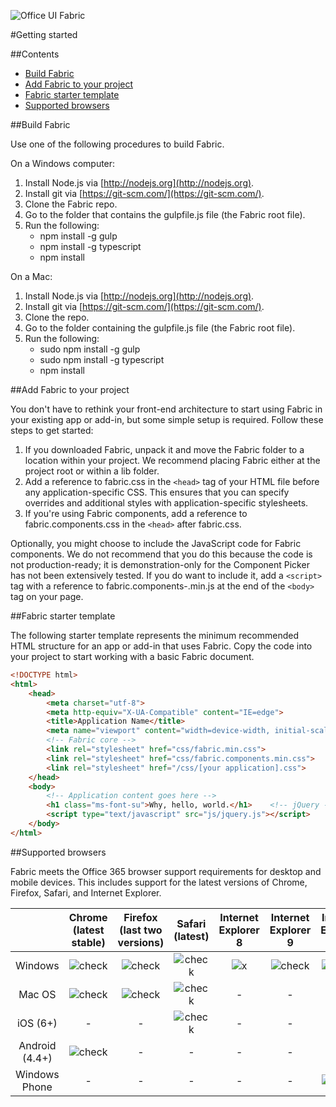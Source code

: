 ![Office UI Fabric](http://odux.azurewebsites.net/github/img/OfficeUIFabricLogoBluePadSm-01.png)

#Getting started

##Contents

- [Build Fabric](#building-fabric)
- [Add Fabric to your project](#add-to-your-project)
- [Fabric starter template](#starter-template)
- [Supported browsers](#supported-browsers)

##Build Fabric

Use one of the following procedures to build Fabric.

On a Windows computer:

1. Install Node.js via [http://nodejs.org](http://nodejs.org).
2. Install git via [https://git-scm.com/](https://git-scm.com/).
3. Clone the Fabric repo.
4. Go to the folder that contains the gulpfile.js file (the Fabric root file).
5. Run the following:
	- npm install -g gulp
	- npm install -g typescript
	- npm install

On a Mac:

1. Install Node.js via [http://nodejs.org](http://nodejs.org).
2. Install git via [https://git-scm.com/](https://git-scm.com/).
3. Clone the repo.
4. Go to the folder containing the gulpfile.js file (the Fabric root file).
5. Run the following:
	- sudo npm install -g gulp
	- sudo npm install -g typescript
	- npm install

##Add Fabric to your project

You don't have to rethink your front-end architecture to start using Fabric in your existing app or add-in, but some simple setup is required. Follow these steps to get started:

1. If you downloaded Fabric, unpack it and move the Fabric folder to a location within your project. We recommend placing Fabric either at the project root or within a lib folder.
2. Add a reference to fabric.css in the `<head>` tag of your HTML file before any application-specific CSS. This ensures that you can specify overrides and additional styles with application-specific stylesheets.
3. If you're using Fabric components, add a reference to fabric.components.css in the `<head>` after fabric.css.

Optionally, you might choose to include the JavaScript code for Fabric components. We do not recommend that you do this because the code is not production-ready; it is demonstration-only for the Component Picker has not been extensively tested. If you do want to include it, add a `<script>` tag with a reference to fabric.components-.min.js at the end of the `<body>` tag on your page.

##Fabric starter template

The following starter template represents the minimum recommended HTML structure for an app or add-in that uses Fabric. Copy the code into your project to start working with a basic Fabric document.

```html
<!DOCTYPE html>
<html>
	<head>
		<meta charset="utf-8">
		<meta http-equiv="X-UA-Compatible" content="IE=edge">
		<title>Application Name</title>
		<meta name="viewport" content="width=device-width, initial-scale=1">
		<!-- Fabric core -->
		<link rel="stylesheet" href="css/fabric.min.css">
		<link rel="stylesheet" href="css/fabric.components.min.css">    <!-- Application-specific CSS -->
		<link rel="stylesheet" href="/css/[your application].css">
	</head>
	<body>
		<!-- Application content goes here -->
		<h1 class="ms-font-su">Why, hello, world.</h1>    <!-- jQuery - Needed for Fabric Components JS -->
		<script type="text/javascript" src="js/jquery.js"></script>
	</body>
</html>
```

##Supported browsers

Fabric meets the Office 365 browser support requirements for desktop and mobile devices. This includes support for the latest versions of Chrome, Firefox, Safari, and Internet Explorer.

|          | **Chrome (latest stable)** | **Firefox (last two versions)** | **Safari (latest)** | **Internet Explorer 8** | **Internet Explorer 9** | **Internet Explorer 10** |
|:--------:|:------------------------:|:---------------------------:|:-----------------:|:-----:|:-----:|:-------:|
|  Windows | ![check](http://odux.azurewebsites.net/github/img/check.png)|![check](http://odux.azurewebsites.net/github/img/check.png)|![check](http://odux.azurewebsites.net/github/img/check.png)|![x](http://odux.azurewebsites.net/github/img/x.png)|![check](http://odux.azurewebsites.net/github/img/check.png)|![check](http://odux.azurewebsites.net/github/img/check.png)|
| Mac OS   | ![check](http://odux.azurewebsites.net/github/img/check.png)|![check](http://odux.azurewebsites.net/github/img/check.png)|![check](http://odux.azurewebsites.net/github/img/check.png)| -     | -     | -       |
| iOS (6+) | -                         | -                        |![check](http://odux.azurewebsites.net/github/img/check.png)| -     | -     | -       |
| Android (4.4+)| ![check](http://odux.azurewebsites.net/github/img/check.png)| -                   | -                        | -     | -     | -       |
| Windows Phone | -                    | -                        | -                        | -     | -     |![check](http://odux.azurewebsites.net/github/img/check.png)|
